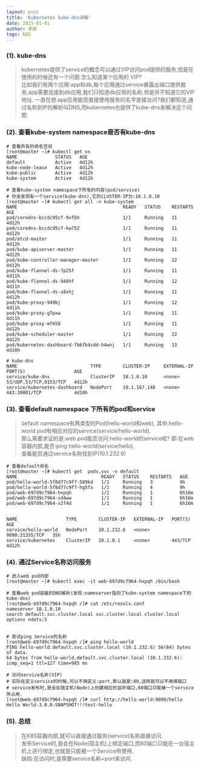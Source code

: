 ```yaml
---
layout: post
title: 'Kubernetes kube-dns详解'
date: 2021-01-01
author: 李新
tags: K8S
---
```


### (1). kube-dns
> kubernetes提供了service的概念可以通过VIP访问pod提供的服务,但是在使用的时候还有一个问题:怎么知道某个应用的 VIP?   
> 比如我们有两个应用:app和db,每个应用通过service暴露出端口提供服务,app需要连接到db应用,我们只知道db应用的名称,但是并不知道它的VIP地址.
> 一直在想:app应用能否直接使用服务的名字直接访问?我们都知道,通过名称到IP的解析叫DNS,而kubernetes也提供了kube-dns来解决这个问题.

### (2). 查看kube-system namespace是否有kube-dns

```
# 查看所有的命名空间
[root@master ~]# kubectl get ns
NAME              STATUS   AGE
default           Active   4d12h
kube-node-lease   Active   4d12h
kube-public       Active   4d12h
kube-system       Active   4d12h

# 查看kube-system namespace下所有的内容(pod/service)
# 你会发现有一个service(kube-dns),它的CLUSTER-IP为:10.1.0.10
[root@master ~]# kubectl get all -n kube-system
NAME                                       READY   STATUS    RESTARTS   AGE
pod/coredns-bccdc95cf-9vfbh                1/1     Running   11         4d12h
pod/coredns-bccdc95cf-kw752                1/1     Running   11         4d12h
pod/etcd-master                            1/1     Running   11         4d12h
pod/kube-apiserver-master                  1/1     Running   11         4d12h
pod/kube-controller-manager-master         1/1     Running   22         4d12h
pod/kube-flannel-ds-7p25f                  1/1     Running   11         4d11h
pod/kube-flannel-ds-946hf                  1/1     Running   12         4d11h
pod/kube-flannel-ds-x8xhj                  1/1     Running   11         4d12h
pod/kube-proxy-949bj                       1/1     Running   12         4d11h
pod/kube-proxy-g7pxw                       1/1     Running   11         4d11h
pod/kube-proxy-mf658                       1/1     Running   11         4d12h
pod/kube-scheduler-master                  1/1     Running   22         4d12h
pod/kubernetes-dashboard-fb6fb4cdd-h4wnj   1/1     Running   13         4d10h

# kube-dns
NAME                           TYPE        CLUSTER-IP     EXTERNAL-IP   PORT(S)                  AGE
service/kube-dns               ClusterIP   10.1.0.10      <none>        53/UDP,53/TCP,9153/TCP   4d12h
service/kubernetes-dashboard   NodePort    10.1.167.148   <none>        443:30001/TCP            4d10h
```

### (3). 查看default namespace 下所有的pod和service
> default namespace有两类型的Pod(hello-world和web),
> 其中,hello-world pod有相应对应的service(service/hello-world).    
> 那么需要求证的是:web pod能否访问:hello-world的service呢?
> 即:在web容器内部,能否:ping hello-world(service/hello).    
> 查看能否通过service名称找到IP(10.1.232.6)

```
# 查看default命名
[root@master ~]# kubectl get  pods,svc -n default
NAME                               READY   STATUS    RESTARTS   AGE
pod/hello-world-5f8d77c9f7-589kd   1/1     Running   3          9h
pod/hello-world-5f8d77c9f7-hg5fx   1/1     Running   4          9h
pod/web-697d9c7964-hxpqh           1/1     Running   1          6h16m
pod/web-697d9c7964-sd4ww           1/1     Running   1          6h16m
pod/web-697d9c7964-x2f4d           1/1     Running   1          6h16m


NAME                  TYPE        CLUSTER-IP   EXTERNAL-IP   PORT(S)          AGE
service/hello-world   NodePort    10.1.232.6   <none>        9090:31355/TCP   35h
service/kubernetes    ClusterIP   10.1.0.1     <none>        443/TCP          4d12h
```
### (4). 通过Service名称访问服务
```
# 进入web pod内部
[root@master ~]# kubectl exec -it web-697d9c7964-hxpqh /bin/bash

# 查看web pod容器的DNS解析(发现:nameserver指向了kube-system namespace下的kube-dns)
[root@web-697d9c7964-hxpqh /]# cat /etc/resolv.conf
nameserver 10.1.0.10
search default.svc.cluster.local svc.cluster.local cluster.local
options ndots:5


# 尝试ping Service的名称
[root@web-697d9c7964-hxpqh /]# ping hello-world
PING hello-world.default.svc.cluster.local (10.1.232.6) 56(84) bytes of data.
64 bytes from hello-world.default.svc.cluster.local (10.1.232.6): icmp_seq=1 ttl=127 time=985 ms

# 访问service名称(VIP)
# 实际在定义service的时候,可以不用定义:port,默认就是:80,这样就可以不用填端口
# service发布时,是会在宿主机(Node)上创建相应的监听端口,80端口只能被一个service所占用.
[root@web-697d9c7964-hxpqh /]# curl http://hello-world:9090/hello
Hello World-3.0.0-SNAPSHOT!!!test-hello
```
### (5). 总结
> 在K8S容器内部,就可以直接通过服务(service)名称直接访问.   
> 发布Service时,是会在Node(宿主机)上绑定端口,而80端口只能在一台宿主机上进行绑定,也就是只能被一个Service所使用.  
> 缺陷:在访问时,是需要service名称+port来访问.